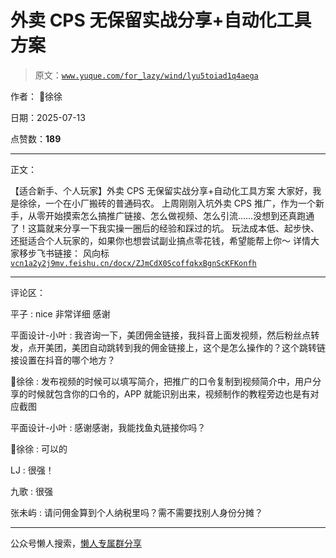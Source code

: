 # 外卖 CPS 无保留实战分享+自动化工具方案

> 原文：[`www.yuque.com/for_lazy/wind/lyu5toiad1q4aega`](https://www.yuque.com/for_lazy/wind/lyu5toiad1q4aega)

作者： 🦋徐徐

日期：2025-07-13

点赞数：**189**

* * *

正文：

【适合新手、个人玩家】外卖 CPS 无保留实战分享+自动化工具方案 大家好，我是徐徐，一个在小厂搬砖的普通码农。
上周刚刚入坑外卖 CPS 推广，作为一个新手，从零开始摸索怎么搞推广链接、怎么做视频、怎么引流……没想到还真跑通了！这篇就来分享一下我实操一圈后的经验和踩过的坑。
玩法成本低、起步快、还挺适合个人玩家的，如果你也想尝试副业搞点零花钱，希望能帮上你～ 详情大家移步飞书链接： 风向标 [`vcn1a2y2j9mv.feishu.cn/docx/ZJmCdX0ScoffqkxBgnScKFKonfh`](https://vcn1a2y2j9mv.feishu.cn/docx/ZJmCdX0ScoffqkxBgnScKFKonfh)

* * *

评论区：

平子 : nice 非常详细 感谢

平面设计-小叶 : 我咨询一下，美团佣金链接，我抖音上面发视频，然后粉丝点转发，点开美团，美团自动跳转到我的佣金链接上，这个是怎么操作的？这个跳转链接设置在抖音的哪个地方？

🦋徐徐 : 发布视频的时候可以填写简介，把推广的口令复制到视频简介中，用户分享的时候就包含你的口令的，APP 就能识别出来，视频制作的教程旁边也是有对应截图

平面设计-小叶 : 感谢感谢，我能找鱼丸链接你吗？

🦋徐徐 : 可以的

LJ : 很强！

九歌 : 很强

张未屿 : 请问佣金算到个人纳税里吗？需不需要找别人身份分摊？

* * *

公众号懒人搜索，[懒人专属群分享](https://lazybook.fun/#/blog/group)